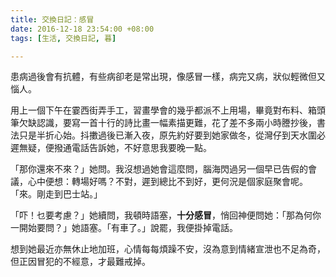 ```yaml
---
title: 交換日記：感冒
date: 2016-12-18 23:54:00 +08:00
tags: [生活, 交換日記, 暮]

---
```


  
  
患病過後會有抗體，有些病卻老是常出現，像感冒一樣，病完又病，狀似輕微但又惱人。  
  
  
用上一個下午在霎西街弄手工，習畫學會的幾乎都派不上用場，畢竟對布料、箱頭筆欠缺認識，要寫一首十行的詩比畫一幅素描更難，花了差不多兩小時謄抄後，書法只是半折心始。抖擻過後已漸入夜，原先約好要到她家做冬，從灣仔到天水圍必遲無疑，便撥通電話告訴她，不好意思我要晚一點。  
  
「那你還來不來？」她問。我沒想過她會這麼問，腦海閃過另一個早已告假的會議，心中便想：轉場好嗎？不對，遲到總比不到好，更何況是個家庭聚會呢。「來。剛走到巴士站。」  
  
「吓！乜要考慮？」她續問，我頓時語塞，**十分感冒**，悄回神便問她：「那為何你一開始要問？」她語塞。「有車了。」說罷，我便掛掉電話。  
  
想到她最近亦無休止地加班，心情每每煩躁不安，沒為意到情緒宣泄也不足為奇，但正因冒犯的不經意，才最難戒掉。  
  
  
